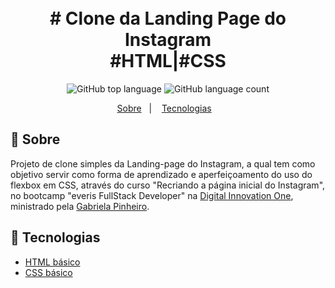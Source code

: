 <h1 align="center">
  <br># Clone da Landing Page do Instagram<br/>
  #HTML|#CSS
</h1>

<p align="center">
  <img alt="GitHub top language" src="https://img.shields.io/github/languages/top/ErickNathan/ProjectHappy-NLW3?style=flat-square">
  <img alt="GitHub language count" src="https://img.shields.io/github/languages/count/ErickNathan/ProjectHappy-NLW3?style=flat-square">
</p>

<p align="center">
  <a href="#bookmark-sobre">Sobre</a>&nbsp;&nbsp;&nbsp;|&nbsp;&nbsp;&nbsp;
  <a href="#rocket-tecnologias">Tecnologias</a>&nbsp;&nbsp;&nbsp;
</p>

## :bookmark: Sobre

Projeto de clone simples da Landing-page do Instagram, a qual tem como objetivo servir como forma de aprendizado e aperfeiçoamento do uso do flexbox em CSS, através do curso "Recriando a página inicial do Instagram", no bootcamp "everis FullStack Developer" na [Digital Innovation One](https://web.digitalinnovation.one/), ministrado pela [Gabriela Pinheiro](https://github.com/SpruceGabriela).

## :rocket: Tecnologias

- [HTML básico](https://www.w3schools.com/html/)
- [CSS básico](https://developer.mozilla.org/pt-BR/docs/Web/CSS)
